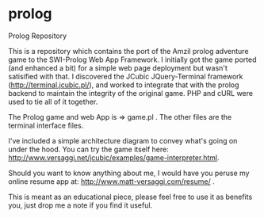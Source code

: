 prolog
======

Prolog Repository

This is a repository which contains the port of the Amzil prolog adventure game to the SWI-Prolog Web App Framework. 
I initially got the game ported (and enhanced a bit) for a simple web page deployment but wasn't satisified with that.
I discovered the JCubic JQuery-Terminal framework (http://terminal.jcubic.pl/), and worked to integrate that with the
prolog backend to maintain the integrity of the original game. PHP and cURL were used to tie all of it together.

The Prolog game and web App is => game.pl .
The other files are the terminal interface files.

I've included a simple architecture diagram to convey what's going on under the hood. You can try the game itself here:
http://www.versaggi.net/jcubic/examples/game-interpreter.html.

Should you want to know anything about me, I would have you peruse my online resume app at: http://www.matt-versaggi.com/resume/ .

This is meant as an educational piece, please feel free to use it as benefits you, just drop me a note if you find it 
useful.

